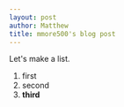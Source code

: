 ```yaml
---
layout: post
author: Matthew
title: mmore500's blog post
---
```


Let's make a list.

1. first
2. second
3. **third**
